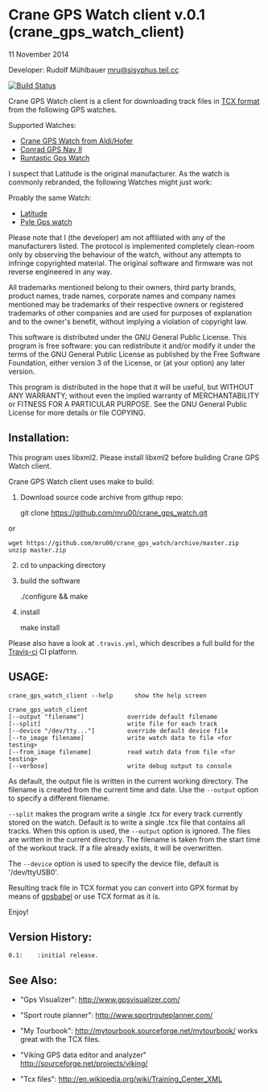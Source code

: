 Crane GPS Watch client v.0.1 (crane_gps_watch_client)
=====================================================
11 November 2014


Developer: Rudolf Mühlbauer <mru@sisyphus.teil.cc>

[![Build Status](https://travis-ci.org/mru00/crane_gps_watch.svg)](https://travis-ci.org/mru00/crane_gps_watch)


Crane GPS Watch client is a client for downloading track files in [TCX  format](http://en.wikipedia.org/wiki/Training_Center_XML)
from the following GPS watches.

Supported Watches:
* [Crane GPS Watch from Aldi/Hofer](https://www.produktservice.info/20014414/20014414.html)
* [Conrad GPS Nav II](http://www.conrad.de/ce/de/product/372884/Multi-NAV-2-GPS-Pulsuhr-mit-Brustgurt-Schwarz)
* [Runtastic Gps Watch](https://www.runtastic.com/shop/en/runtastic-gps-watch-with-heart-rate-monitor)


I suspect that Latitude is the original manufacturer.
As the watch is commonly rebranded, the following Watches might just work:

Proably the same Watch:
* [Latitude](http://latitude.com.hk/product.asp)
* [Pyle Gps watch](http://www.pyleaudio.com/sku/PSWGP405BK/GPS-Watch-w-Coded-Heart-Rate-Transmission,-Navigation,-Speed,-Distance,-Workout-Memory,-Compass,--PC-link--(Black-Color))

Please note that I (the developer) am not affiliated with any of the
manufacturers listed. The protocol is implemented completely clean-room
only by observing the behaviour of the watch, without any attempts to 
infringe copyrighted material. The original software and firmware 
was not reverse engineered in any way.


All trademarks mentioned belong to their owners, third party brands, product names, trade names, corporate names and company names mentioned may be trademarks of their respective owners or registered trademarks of other companies and are used for purposes of explanation and to the owner's benefit, without implying a violation of copyright law.



This software is distributed under the GNU General Public License.
This program is free software: you can redistribute it and/or modify 
it under the terms of the GNU General Public License as published 
by the Free Software Foundation, either version 3 of the License, 
or (at your option) any later version. 

This program is distributed in the hope that it will be useful, 
but WITHOUT ANY WARRANTY; without even the implied warranty of 
MERCHANTABILITY or FITNESS FOR A PARTICULAR PURPOSE. 
See the GNU General Public License for more details or file COPYING.



Installation:
-------------

This program uses libxml2. Please install libxml2 before building Crane GPS Watch client.

Crane GPS Watch client uses make to build:

1. Download source code archive from githup repo:

    git clone https://github.com/mru00/crane_gps_watch.git

or

    wget https://github.com/mru00/crane_gps_watch/archive/master.zip
    unzip master.zip

2. cd to unpacking directory
3. build the software 

    ./configure && make

4. install

    make install



Please also have a look at `.travis.yml`, which describes a full build for the [Travis-ci](travis-ci.org) CI platform.

USAGE:
------

	crane_gps_watch_client --help      show the help screen

	crane_gps_watch_client 
    [--output "filename"]            override default filename
    [--split]                        write file for each track
    [--device "/dev/tty..."]         override default device file
    [--to_image filename]            write watch data to file <for testing>
    [--from_image filename]          read watch data from file <for testing>
    [--verbose]                      write debug output to console

As default, the output file is written in the current working directory.
The filename is created from the current time and date. Use the `--output` option
to specify a different filename.


`--split` makes the program write a single .tcx for every track currently stored on the watch.
Default is to write a single .tcx file that contains all tracks. When this option is used, the `--output` option 
is ignored. The files are written in the current directory. The filename is taken from the start time of the workout track.
If a file already exists, it will be overwritten.

The `--device` option is used to specify the device file, default is '/dev/ttyUSB0'.


Resulting track file in TCX format you can convert into GPX format 
by means of [gpsbabel](http://www.gpsbabel.org/) or use TCX format as it is.

Enjoy!

Version History:
----------------

	0.1:	:initial release.




See Also:
---------
* "Gps Visualizer": http://www.gpsvisualizer.com/
* "Sport route planner": http://www.sportrouteplanner.com/ 
* "My Tourbook": http://mytourbook.sourceforge.net/mytourbook/ works great with the TCX files.
* "Viking GPS data editor and analyzer" http://sourceforge.net/projects/viking/

* "Tcx files": http://en.wikipedia.org/wiki/Training_Center_XML


